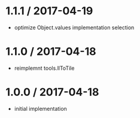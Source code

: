 
1.1.1 / 2017-04-19
==================

 * optimize Object.values implementation selection

1.1.0 / 2017-04-18
==================

 * reimplemnt tools.llToTile

1.0.0 / 2017-04-18
==================

 * initial implementation
